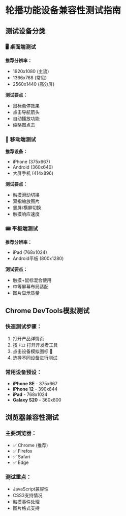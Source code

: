 # 轮播功能设备兼容性测试指南

## 测试设备分类

### 🖥️ 桌面端测试
**推荐分辨率：**
- 1920x1080 (主流)
- 1366x768 (常见)
- 2560x1440 (高分屏)

**测试要点：**
- 鼠标悬停效果
- 点击导航箭头
- 自动播放功能
- 缩略图点击

### 📱 移动端测试
**推荐设备：**
- iPhone (375x667)
- Android (360x640)
- 大屏手机 (414x896)

**测试要点：**
- 触摸滑动切换
- 双指缩放图片
- 竖屏/横屏切换
- 触摸响应速度

### 📟 平板端测试
**推荐分辨率：**
- iPad (768x1024)
- Android平板 (800x1280)

**测试要点：**
- 触摸+鼠标混合使用
- 中等屏幕布局适配
- 图片显示质量

## Chrome DevTools模拟测试

### 快速测试步骤：
1. 打开产品详情页
2. 按 `F12` 打开开发者工具
3. 点击设备模拟图标 📱
4. 选择不同设备进行测试

### 常用设备预设：
- **iPhone SE** - 375x667
- **iPhone 12** - 390x844
- **iPad** - 768x1024
- **Galaxy S20** - 360x800

## 浏览器兼容性测试

### 主要浏览器：
- ✅ Chrome (推荐)
- ✅ Firefox
- ✅ Safari
- ✅ Edge

### 测试重点：
- JavaScript兼容性
- CSS3支持情况
- 触摸事件处理
- 图片格式支持